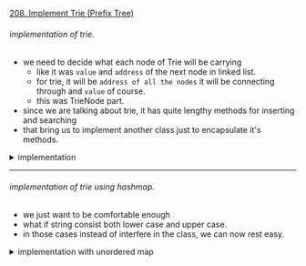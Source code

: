 [208. Implement Trie (Prefix Tree)](https://leetcode.com/problems/implement-trie-prefix-tree/)

###### implementation of trie.

- we need to decide what each node of Trie will be carrying
  - like it was `value` and `address` of the next node in linked list.
  - for trie, it will be `address of all the nodes` it will be connecting through and `value` of course.
  - this was TrieNode part.
- since we are talking about trie, it has quite lengthy methods for inserting and searching
- that bring us to implement another class just to encapsulate it's methods.

<details> 
<summary> implementation </summary>

```cpp
class TrieNode {
    public:
    vector<string> word;
    int prefix;
    vector<TrieNode *> next;

    TrieNode() {
        prefix = 0;
        next = vector<TrieNode *>(26, nullptr);
    }
};

class Trie {
    public:
    TrieNode *root;
    Trie() {
        root = new TrieNode();
    }

    void insert(string word) {
        TrieNode *curr = root;
        for (const auto& w: word) {
            int i = w - 'a';
            curr->prefix ++;
            if (curr->next[i] == nullptr)
                curr->next[i] = new TrieNode();
            curr = curr->next[i];
        }
        curr->word.push_back(word);
    }

    bool search(string word) {
        TrieNode *curr = root;
        for (const auto& w: word) {
            int i = w - 'a';
            curr->prefix ++;
            if (curr->next[i] == nullptr) return false;
            curr = curr->next[i];
        }
        return !curr->word.empty();
    }

    bool startsWith(string word) {
        TrieNode *curr = root;
        for (const auto& w: word) {
            int i = w - 'a';
            curr->prefix ++;
            if (curr->next[i] == nullptr) return false;
            curr = curr->next[i];
        }
        return true;
    }
};


```

</details>

<hr>

###### implementation of trie using hashmap.

- we just want to be comfortable enough
- what if string consist both lower case and upper case.
- in those cases instead of interfere in the class, we can now rest easy.

<details> 
<summary> implementation with unordered map </summary>

```cpp
class TrieNode {
public:
  char value;
  unordered_map<char, TrieNode *> freq;
  bool is_leaf;

  TrieNode(char data) {
    value = data;
    is_leaf = false;
  }
};

class Trie {
public:
  TrieNode *root;

  Trie() { root = new TrieNode('\0'); }

  void insert(string word) {
    TrieNode *temp = root;

    for (auto ch : word) {
      if (temp->freq.count(ch) == 0) {
        temp->freq[ch] = new TrieNode(ch);
      }
      temp = temp->freq[ch];
    }

    temp->is_leaf = true;
  }

  bool find(string word) {
    TrieNode *temp = root;

    for (auto ch : word) {
      if (temp->freq.count(ch)) {
        temp = temp->freq[ch];
      } else {
        return false;
      }
    }

    return temp->is_leaf;
  }

  bool is_prefix(string prefix) {
    TrieNode *temp = root;

    for (auto ch : prefix) {
      if (temp->freq.count(ch)) {
        temp = temp->freq[ch];
      } else {
        return false;
      }
    }

    return true;
  }
};



```

</details>
